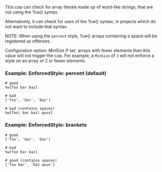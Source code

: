 This cop can check for array literals made up of word-like
strings, that are not using the %w() syntax.

Alternatively, it can check for uses of the %w() syntax, in projects
which do not want to include that syntax.

NOTE: When using the `percent` style, %w() arrays containing a space
will be registered as offenses.

Configuration option: MinSize
If set, arrays with fewer elements than this value will not trigger the
cop. For example, a `MinSize` of `3` will not enforce a style on an
array of 2 or fewer elements.

### Example: EnforcedStyle: percent (default)
    # good
    %w[foo bar baz]

    # bad
    ['foo', 'bar', 'baz']

    # bad (contains spaces)
    %w[foo\ bar baz\ quux]

### Example: EnforcedStyle: brackets
    # good
    ['foo', 'bar', 'baz']

    # bad
    %w[foo bar baz]

    # good (contains spaces)
    ['foo bar', 'baz quux']